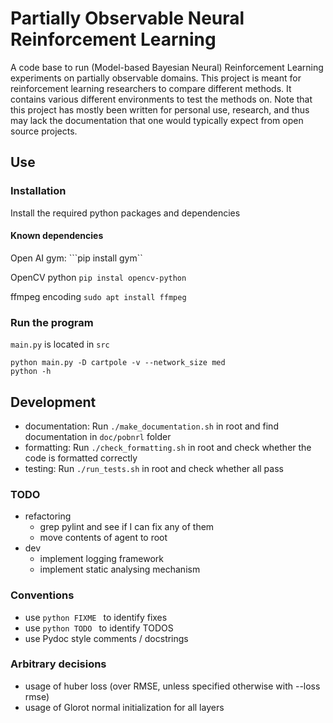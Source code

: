 # Partially Observable Neural Reinforcement Learning

A code base to run (Model-based Bayesian Neural) Reinforcement Learning
experiments on partially observable domains. This project is meant for
reinforcement learning researchers to compare different methods. It contains
various different environments to test the methods on. Note that this project
has mostly been written for personal use, research, and thus may lack the
documentation that one would typically expect from open source projects.

## Use

### Installation
Install the required python packages and dependencies

#### Known dependencies

Open AI gym:
```pip install gym``

OpenCV python
```pip instal opencv-python```

ffmpeg encoding
```sudo apt install ffmpeg```

### Run the program
``` main.py ``` is located in ``` src ```

```console
python main.py -D cartpole -v --network_size med
python -h
```

## Development

* documentation: Run ``` ./make_documentation.sh ``` in root and find
  documentation in ``` doc/pobnrl ``` folder
* formatting: Run ``` ./check_formatting.sh ``` in root and check whether the
  code is formatted correctly
* testing: Run ``` ./run_tests.sh ``` in root and check whether all pass

### TODO
* refactoring
    - grep pylint and see if I can fix any of them
    - move contents of agent to root
* dev
    - implement logging framework
    - implement static analysing mechanism

### Conventions
* use ```python FIXME ``` to identify fixes
* use ```python TODO ``` to identify TODOS
* use Pydoc style comments / docstrings

### Arbitrary decisions
* usage of huber loss (over RMSE, unless specified otherwise with --loss rmse)
* usage of Glorot normal initialization for all layers
